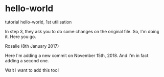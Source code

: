 # hello-world
tutorial hello-world, 1st utilisation

In step 3, they ask you to do some changes on the original file. So, I'm doing it.
Here you go.

Rosalie (8th January 2017)

Here I'm adding a new commit on November 15th, 2018.
And I'm in fact adding a second one.

Wait I want to add this too!

